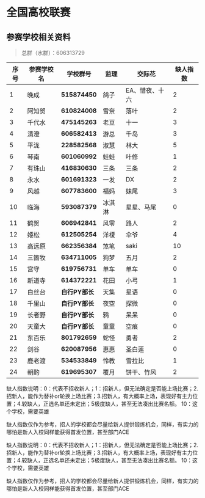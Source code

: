 全国高校联赛
=============

## 参赛学校相关资料 
> 总群（水群）：606313729

 序号 | 参赛学校名 | 学校群号          | 监理  | 交际花      | 缺人指数 
 ---|-------|---------------|-----|----------|----- 
 1  | 晚成    | **515874450** | 鸽子  | EA、惜夜、十六 | 2    
 2  | 阿知贺   | **610824008** | 雪奈  | 落叶       | 2    
 3  | 千代水   | **475145263** | 老豆  | 十一       | 3    
 4  | 清澄    | **606582413** | 游总  | 千岛       | 3    
 5  | 平泷    | **228582568** | 淑慧  | 林大       | 5    
 6  | 琴南    | **601060992** | 蛙蛙  | 叶修       | 1    
 7  | 有珠山   | **416830630** | 三条  | 三条       | 2    
 8  | 永水    | **601691323** | 一发  | DX       | 2    
 9  | 风越    | **607783600** | 福妈  | 妹尾       | 3    
 10 | 临海    | **593087379** | 冰淇淋 | 星星、马尾    | 0    
 11 | 鹤贺    | **606942841** | 风零  | 路人       | 2    
 12 | 姬松    | **612505254** | 洋榎  | 伞爷       | 4    
 13 | 高远原   | **662356384** | 煞笔  | saki     | 10   
 14 | 三箇牧   | **634711005** | 狗梦  | 五月       | 2    
 15 | 宫守    | **619756731** | 单车  | 单车       | 0    
 16 | 新道寺   | **614372221** | 花田  | 小弓       | 1    
 17 | 白丝台   | **自行PY部长**    | 天集  | 星语       | 0    
 18 | 千里山   | **自行PY部长**    | 夜空  | 探微       | 0    
 19 | 长者野   | **自行PY部长**    | 鸦   | 呆呆       | 0    
 20 | 天童大   | **自行PY部长**    | 童童  | 空痕       | 0    
 21 | 东百乐   | **801792659** | 蛇怪  | 勇者       | 2    
 22 | 剑谷    | **620087956** | 惠惠  | 圣白莲      | 0    
 23 | 鹿老渡   | **534533849** | 怜教  | 雪拉比      | 1    
 24 | 朝酌    | **619695307** | 覆月  | 饼干、竹风    | 2    

缺人指数说明：0：代表不招收新人；1：招新人，但无法确定是否能上场比赛；2.招新人，能作为替补or轮换上场比赛；3.招新人，有大概率上场，表现好有主力位置；4.较缺人，正选名单还未定出；5极度缺人，甚至无法凑出比赛名额。
10：这个学校，需要英雄

缺人指数仅作为参考，招人的学校都会尽量给新人提供锻炼机会，同样，有实力的哪怕是新人入校同样能获得首发位置，甚至部门ACE


缺人指数说明：0：代表不招收新人；1：招新人，但无法确定是否能上场比赛；2.招新人，能作为替补or轮换上场比赛；3.招新人，有大概率上场，表现好有主力位置；4.较缺人，正选名单还未定出；5极度缺人，甚至无法凑出比赛名额。
10：这个学校，需要英雄

缺人指数仅作为参考，招人的学校都会尽量给新人提供锻炼机会，同样，有实力的哪怕是新人入校同样能获得首发位置，甚至部门ACE
